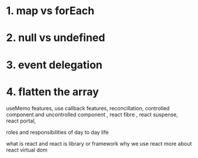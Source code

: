 # 1. map vs forEach 
# 2. null vs undefined 
# 3. event delegation 
# 4. flatten the array 

useMemo features, use callback features, reconcillation, controlled component and uncontrolled component , react fibre , react suspense, react portal, 

roles and responsibilities of day to day life 

what is react and 
react is library or framework 
why we use react 
more about react 
virtual dom 

